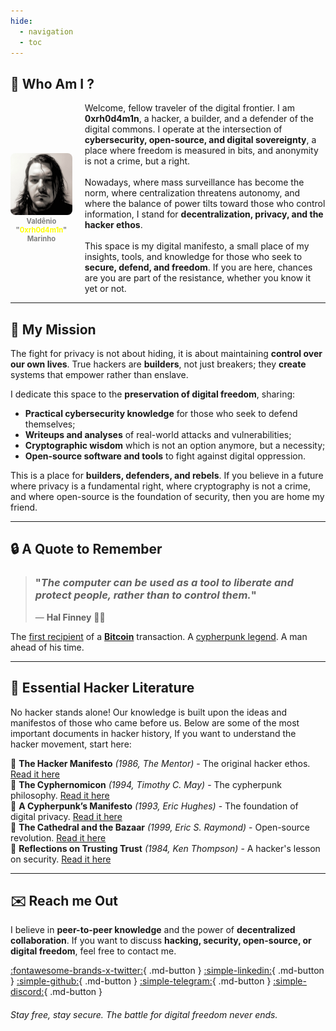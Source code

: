 ```yaml
---
hide:
  - navigation
  - toc
---
```


## :ninja: **Who Am I ?**

<div style="display: flex; align-items: center; gap: 20px;">
  <figure style="margin: 0;">
    <img src="../../assets/img/profile/fc04b819-926c-48d8-b533-94243424c685.jpeg" alt="0xrh0d4m1n" style="max-height: 500px; border-radius: 8px;">
    <figcaption style="font-size: 0.8em; text-align: center; color: gray;">
      <b>Valdênio "<b style="color: yellow">0xrh0d4m1n</b>" Marinho</b>
    </figcaption>
  </figure>

  <div>
    Welcome, fellow traveler of the digital frontier. I am <b>0xrh0d4m1n</b>, a hacker, a builder, and a defender of the digital commons. I operate at the intersection of <b>cybersecurity, open-source, and digital sovereignty</b>, a place where freedom is measured in bits, and anonymity is not a crime, but a right.
    <br><br>
    Nowadays, where mass surveillance has become the norm, where centralization threatens autonomy, and where the balance of power tilts toward those who control information, I stand for <b>decentralization, privacy, and the hacker ethos</b>.
    <br><br>
    This space is my digital manifesto, a small place of my insights, tools, and knowledge for those who seek to <b>secure, defend, and freedom</b>. If you are here, chances are you are part of the resistance, whether you know it yet or not.
  </div>
</div>

---

## :satellite: **My Mission**

The fight for privacy is not about hiding, it is about maintaining **control over our own lives**. True hackers are **builders**, not just breakers; they **create** systems that empower rather than enslave.

I dedicate this space to the **preservation of digital freedom**, sharing:  
- **Practical cybersecurity knowledge** for those who seek to defend themselves;  
- **Writeups and analyses** of real-world attacks and vulnerabilities;  
- **Cryptographic wisdom** which is not an option anymore, but a necessity;  
- **Open-source software and tools** to fight against digital oppression.  

This is a place for **builders, defenders, and rebels**. If you believe in a future where privacy is a fundamental right, where cryptography is not a crime, and where open-source is the foundation of security, then you are home my friend.

---

## :lock: **A Quote to Remember**

> ### "_The computer can be used as a tool to liberate and protect people, rather than to control them._"  
> — **Hal Finney** 🧙‍♂️  

The [first recipient](https://www.blockchain.com/explorer/transactions/btc/f4184fc596403b9d638783cf57adfe4c75c605f6356fbc91338530e9831e9e16) of a [**Bitcoin**](https://bitcoin.org/en/bitcoin-paper) transaction. A [cypherpunk legend](https://bitcointalk.org/index.php?topic=155054.0). A man ahead of his time.

---

## :bookmark_tabs: **Essential Hacker Literature**
No hacker stands alone! Our knowledge is built upon the ideas and manifestos of those who came before us. Below are some of the most important documents in hacker history, If you want to understand the hacker movement, start here:

📖 **The Hacker Manifesto** *(1986, The Mentor)* - The original hacker ethos. [Read it here](https://www.phrack.org/issues/7/3.html)  
📖 **The Cyphernomicon** *(1994, Timothy C. May)* - The cypherpunk philosophy. [Read it here](https://nakamotoinstitute.org/static/docs/cyphernomicon.txt)  
📖 **A Cypherpunk’s Manifesto** *(1993, Eric Hughes)* - The foundation of digital privacy. [Read it here](https://www.activism.net/cypherpunk/manifesto.html)  
📖 **The Cathedral and the Bazaar** *(1999, Eric S. Raymond)* - Open-source revolution. [Read it here](http://www.catb.org/~esr/writings/cathedral-bazaar/)  
📖 **Reflections on Trusting Trust** *(1984, Ken Thompson)* - A hacker's lesson on security. [Read it here](https://dl.acm.org/doi/10.1145/358198.358210)

---

## :envelope: **Reach me Out**
I believe in **peer-to-peer knowledge** and the power of **decentralized collaboration**. If you want to discuss **hacking, security, open-source, or digital freedom**, feel free to contact me.

[:fontawesome-brands-x-twitter:](https://x.com/0xrh0d4m1n){ .md-button }
[:simple-linkedin:](https://www.linkedin.com/in/0xrh0d4m1n){ .md-button }
[:simple-github:](https://github.com/0xrh0d4m1n){ .md-button }
[:simple-telegram:](https://t.me/Oxrh0d4m1n){ .md-button }
[:simple-discord:](https://discord.com/users/272990907307917313){ .md-button }    

###### _Stay free, stay secure. The battle for digital freedom never ends._
